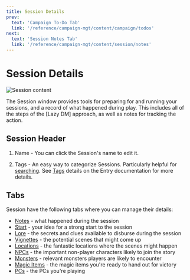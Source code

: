```yaml
---
title: Session Details
prev: 
  text: 'Campaign To-Do Tab'
  link: '/reference/campaign-mgt/content/campaign/todos'
next: 
  text: 'Session Notes Tab'
  link: '/reference/campaign-mgt/content/session/notes'
---
```

# Session Details

![Session content](/assets/images/session-content.webp)

The Session window provides tools for preparing for and running your sessions, and a record of what happened during play.  This includes all of the steps of the [Lazy DM] approach, as well as notes for tracking the action.

## Session Header

  1. Name - You can click the Session's name to edit it.

  2. Tags - An easy way to categorize Sessions. Particularly helpful for [searching](/reference/navigation/search). See [Tags](/reference/world-building/content/entry/tags) details on the Entry documentation for more details.

## Tabs
Session have the following tabs where you can manage their details:
* [Notes](./notes) - what happened during the session
* [Start](./start) - your idea for a strong start to the session
* [Lore](./lore) - the secrets and clues available to disburse during the session
* [Vignettes](./vignettes) - the potential scenes that might come up
* [Locations](./locations) - the fantastic locations where the scenes might happen
* [NPCs](./npcs) - the important non-player characters likely to join the story
* [Monsters](./monsters) - relevant monsters players are likely to encounter
* [Magic Items](./magic-items) - the magic items you're ready to hand out for victory
* [PCs](./pcs) - the PCs you're playing
